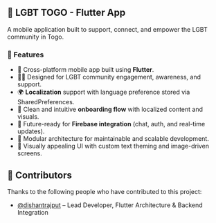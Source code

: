 ## 🌈 LGBT TOGO - Flutter App

A mobile application built to support, connect, and empower the LGBT community in Togo.

### 🚀 Features

- 📱 Cross-platform mobile app built using **Flutter**.
- 🏳️‍🌈 Designed for LGBT community engagement, awareness, and support.
- 🌍 **Localization** support with language preference stored via SharedPreferences.
- 🎯 Clean and intuitive **onboarding flow** with localized content and visuals.
- 🔐 Future-ready for **Firebase integration** (chat, auth, and real-time updates).
- 🧩 Modular architecture for maintainable and scalable development.
- 🌟 Visually appealing UI with custom text theming and image-driven screens.

## 👥 Contributors

Thanks to the following people who have contributed to this project:

- [@dishantrajput](https://github.com/dishantrajput) – Lead Developer, Flutter Architecture & Backend Integration
